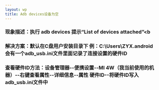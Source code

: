 ```yaml
---
layout: wp
title: Adb devices设备为空
---
```


### 现象描述：执行 adb devices 提示“List of devices attached”<b
### 解决方案：默认在C盘用户安装目录下 例：C:\Users\ZYX\.android会有一个adb_usb.ini文件里面记录了连接设置的硬件ID ###
###  查看硬件ID方法：设备管理器--便携设置--MI 4W（我当前使用的机器）--右键查看属性--详细信息--属性 硬件ID--将硬件ID写入adb_usb.ini文件中  ###


